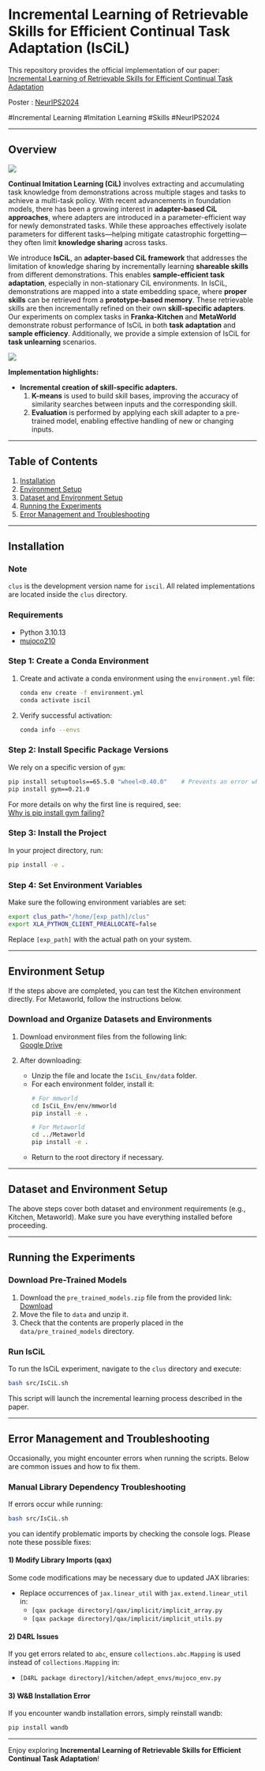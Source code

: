 # Incremental Learning of Retrievable Skills for Efficient Continual Task Adaptation (IsCiL)

This repository provides the official implementation of our paper:
[Incremental Learning of Retrievable Skills for Efficient Continual Task Adaptation](https://openreview.net/pdf?id=RcPAJAnpnm)

Poster : [NeurIPS2024](https://neurips.cc/virtual/2024/poster/95159)

#Incremental Learning #Imitation Learning #Skills #NeurIPS2024

---

## Overview

![](fig/fig_concept.png)

**Continual Imitation Learning (CiL)** involves extracting and accumulating task knowledge from demonstrations across multiple stages and tasks to achieve a multi-task policy. With recent advancements in foundation models, there has been a growing interest in **adapter-based CiL approaches**, where adapters are introduced in a parameter-efficient way for newly demonstrated tasks. While these approaches effectively isolate parameters for different tasks—helping mitigate catastrophic forgetting—they often limit **knowledge sharing** across tasks.

We introduce **IsCiL**, an **adapter-based CiL framework** that addresses the limitation of knowledge sharing by incrementally learning **shareable skills** from different demonstrations. This enables **sample-efficient task adaptation**, especially in non-stationary CiL environments. In IsCiL, demonstrations are mapped into a state embedding space, where **proper skills** can be retrieved from a **prototype-based memory**. These retrievable skills are then incrementally refined on their own **skill-specific adapters**. Our experiments on complex tasks in **Franka-Kitchen** and **MetaWorld** demonstrate robust performance of IsCiL in both **task adaptation** and **sample efficiency**. Additionally, we provide a simple extension of IsCiL for **task unlearning** scenarios.

![](fig/fig_method.png)

**Implementation highlights:**
- **Incremental creation of skill-specific adapters.**
  1. **K-means** is used to build skill bases, improving the accuracy of similarity searches between inputs and the corresponding skill.
  2. **Evaluation** is performed by applying each skill adapter to a pre-trained model, enabling effective handling of new or changing inputs.
---

## Table of Contents

1. [Installation](#installation)
2. [Environment Setup](#environment-setup)
3. [Dataset and Environment Setup](#dataset-and-environment-setup)
4. [Running the Experiments](#running-the-experiments)
5. [Error Management and Troubleshooting](#error-management-and-troubleshooting)

---

## Installation

### Note
`clus` is the development version name for `iscil`. All related implementations are located inside the `clus` directory.

### Requirements
- Python 3.10.13
- [mujoco210](https://github.com/openai/mujoco-py)

### Step 1: Create a Conda Environment

1. Create and activate a conda environment using the `environment.yml` file:
   ```bash
   conda env create -f environment.yml
   conda activate iscil
   ```
2. Verify successful activation:
   ```bash
   conda info --envs
   ```

### Step 2: Install Specific Package Versions
We rely on a specific version of `gym`:
```bash
pip install setuptools==65.5.0 "wheel<0.40.0"    # Prevents an error when installing gym 0.21.0
pip install gym==0.21.0
```
For more details on why the first line is required, see:  
[Why is pip install gym failing?](https://stackoverflow.com/questions/76129688/why-is-pip-install-gym-failing-with-python-setup-py-egg-info-did-not-run-succ)

### Step 3: Install the Project
In your project directory, run:
```bash
pip install -e .
```

### Step 4: Set Environment Variables
Make sure the following environment variables are set:
```bash
export clus_path="/home/[exp_path]/clus"
export XLA_PYTHON_CLIENT_PREALLOCATE=false
```
Replace `[exp_path]` with the actual path on your system.

---

## Environment Setup

If the steps above are completed, you can test the Kitchen environment directly. For Metaworld, follow the instructions below.

### Download and Organize Datasets and Environments

1. Download environment files from the following link:  
   [Google Drive](https://drive.google.com/file/d/1x9FjohGHyultblhQFZXXLs_FhaTYlg5F/view?usp=drive_link)

2. After downloading:
   - Unzip the file and locate the `IsCiL_Env/data` folder.
   - For each environment folder, install it:
     ```bash
     # For mmworld
     cd IsCiL_Env/env/mmworld
     pip install -e .

     # For Metaworld
     cd ../Metaworld
     pip install -e .
     ```
   - Return to the root directory if necessary.

---

## Dataset and Environment Setup

The above steps cover both dataset and environment requirements (e.g., Kitchen, Metaworld). Make sure you have everything installed before proceeding.

---

## Running the Experiments

### Download Pre-Trained Models
1. Download the `pre_trained_models.zip` file from the provided link:  
   [Download](https://drive.google.com/file/d/1KbYd3hJWG6yr0sKuB9i4WmVDCS5Uefz1/view)
2. Move the file to `data` and unzip it.
3. Check that the contents are properly placed in the `data/pre_trained_models` directory.

### Run IsCiL
To run the IsCiL experiment, navigate to the `clus` directory and execute:
```bash
bash src/IsCiL.sh
```
This script will launch the incremental learning process described in the paper.

---

## Error Management and Troubleshooting

Occasionally, you might encounter errors when running the scripts. Below are common issues and how to fix them.

### Manual Library Dependency Troubleshooting

If errors occur while running:
```bash
bash src/IsCiL.sh
```
you can identify problematic imports by checking the console logs. Please note these possible fixes:

#### 1) Modify Library Imports (qax)
Some code modifications may be necessary due to updated JAX libraries:
- Replace occurrences of `jax.linear_util` with `jax.extend.linear_util` in:
  - `[qax package directory]/qax/implicit/implicit_array.py`
  - `[qax package directory]/qax/implicit/implicit_utils.py`

#### 2) D4RL Issues
If you get errors related to `abc`, ensure `collections.abc.Mapping` is used instead of `collections.Mapping` in:
  - `[D4RL package directory]/kitchen/adept_envs/mujoco_env.py`

#### 3) W&B Installation Error
If you encounter wandb installation errors, simply reinstall wandb:
```bash
pip install wandb
```

---

Enjoy exploring **Incremental Learning of Retrievable Skills for Efficient Continual Task Adaptation**!